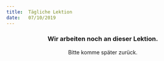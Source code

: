 ```yaml
---
title:  Tägliche Lektion
date:   07/10/2019
---
```


### <center>Wir arbeiten noch an dieser Lektion.</center>
<center>Bitte komme später zurück.</center>